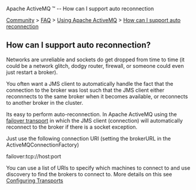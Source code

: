 Apache ActiveMQ ™ -- How can I support auto reconnection 

[Community](community.html) > [FAQ](faq.html) > [Using Apache ActiveMQ](using-apache-activemq.html) > [How can I support auto reconnection](how-can-i-support-auto-reconnection.html)


How can I support auto reconnection?
------------------------------------

Networks are unreliable and sockets do get dropped from time to time (it could be a network glitch, dodgy router, firewall, or someone could even just restart a broker).

You often want a JMS client to automatically handle the fact that the connection to the broker was lost such that the JMS client either reconnnects to the same broker when it becomes available, or reconnects to another broker in the cluster.

Its easy to perform auto-reconnection. In Apache ActiveMQ using the [failover transport](failover-transport-reference.html) in which the JMS client (connection) will automatically reconnect to the broker if there is a socket exception.

Just use the following connection URI (setting the brokerURL in the ActiveMQConnectionFactory)

failover:tcp://host:port 

You can use a list of URIs to specify which machines to connect to and use discovery to find the brokers to connect to. More details on this see [Configuring Transports](configuring-transports.html)

